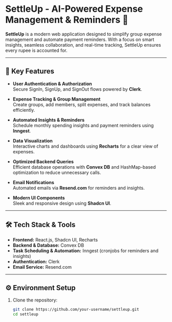 # SettleUp - AI-Powered Expense Management & Reminders 💸

**SettleUp** is a modern web application designed to simplify group expense management and automate payment reminders. With a focus on smart insights, seamless collaboration, and real-time tracking, SettleUp ensures every rupee is accounted for.

---

## 🌟 Key Features

- **User Authentication & Authorization**  
  Secure SignIn, SignUp, and SignOut flows powered by **Clerk**.

- **Expense Tracking & Group Management**  
  Create groups, add members, split expenses, and track balances efficiently.

- **Automated Insights & Reminders**  
  Schedule monthly spending insights and payment reminders using **Inngest**.

- **Data Visualization**  
  Interactive charts and dashboards using **Recharts** for a clear view of expenses.

- **Optimized Backend Queries**  
  Efficient database operations with **Convex DB** and HashMap-based optimization to reduce unnecessary calls.

- **Email Notifications**  
  Automated emails via **Resend.com** for reminders and insights.

- **Modern UI Components**  
  Sleek and responsive design using **Shadcn UI**.

---

## 🛠️ Tech Stack & Tools

- **Frontend:** React.js, Shadcn UI, Recharts  
- **Backend & Database:** Convex DB  
- **Task Scheduling & Automation:** Inngest (cronjobs for reminders and insights)  
- **Authentication:** Clerk  
- **Email Service:** Resend.com  

---

## ⚙️ Environment Setup

1. Clone the repository:  
   ```bash
   git clone https://github.com/your-username/settleup.git
   cd settleup

